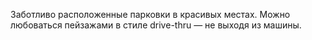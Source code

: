 ﻿---
layout: post
images: [ 2021-01-18_1.jpg, 2021-01-18_2.jpg, 2021-01-18_3.jpg ]
---

Заботливо расположенные парковки в красивых местах. Можно любоваться пейзажами в стиле drive-thru — не выходя из машины.